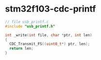 # stm32f103-cdc-printf

``` c
// file usb_printf.c
#include "usb_printf.h"

int _write(int file, char *ptr, int len)
{
  CDC_Transmit_FS((uint8_t*) ptr, len);
  return len;
}
```
